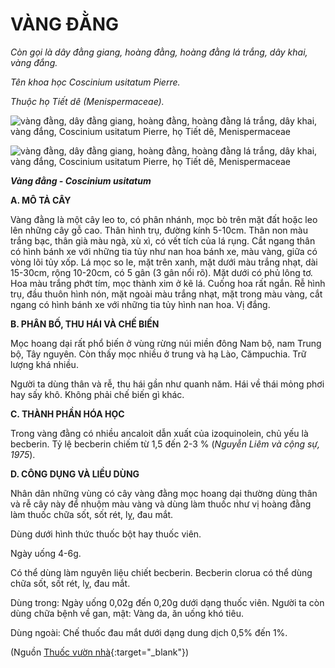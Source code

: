 # VÀNG ĐẰNG

*Còn gọi là dây đằng giang, hoàng đằng, hoàng đằng lá trắng, dây khai, vàng đắng.*

*Tên khoa học Coscinium usitatum Pierre.*

*Thuộc họ Tiết dê (Menispermaceae).*

![vàng đằng, dây đằng giang, hoàng đằng, hoàng đằng lá trắng, dây khai, vàng đắng, Coscinium usitatum Pierre, họ Tiết dê, Menispermaceae](/imgs/caythuoc/dtl/vang-dang.jpg)

![vàng đằng, dây đằng giang, hoàng đằng, hoàng đằng lá trắng, dây khai, vàng đắng, Coscinium usitatum Pierre, họ Tiết dê, Menispermaceae](/imgs/caythuoc/dtl/vang-dang-2.jpg)

***Vàng đằng - Coscinium usitatum***

**A. MÔ TẢ CÂY**

Vàng đằng là một cây leo to, có phân nhánh, mọc bò trên mặt đất hoặc leo lên những cây gỗ cao. Thân hình trụ, đường kính 5-10cm. Thân non màu trắng bạc, thân già màu ngà, xù xì, có vết tích của lá rụng. Cắt ngang thân có hình bánh xe với những tia tủy như nan hoa bánh xe, màu vàng, giữa có vòng lõi tủy xốp. Lá mọc so le, mặt trên xanh, mặt dưới màu trắng nhạt, dài 15-30cm, rộng 10-20cm, có 5 gân (3 gân nổi rõ). Mặt dưới có phủ lông tơ. Hoa màu trắng phớt tím, mọc thành xim ở kẽ lá. Cuống hoa rất ngắn. Rễ hình trụ, đầu thuôn hình nón, mặt ngoài màu trắng nhạt, mặt trong màu vàng, cắt ngang có hình bánh xe với những tia tủy hình nan hoa. Vị đắng.

**B. PHÂN BỐ, THU HÁI VÀ CHẾ BIẾN**

Mọc hoang dại rất phổ biến ở vùng rừng núi miền đông Nam bộ, nam Trung bộ, Tây nguyên. Còn thấy mọc nhiều ở trung và hạ Lào, Cămpuchia. Trữ lượng khá nhiều.

Người ta dùng thân và rễ, thu hái gần như quanh năm. Hái về thái mỏng phơi hay sấy khô. Không phải chế biến gì khác.

**C. THÀNH PHẦN HÓA HỌC**

Trong vàng đằng có nhiều ancaloit dẫn xuất của izoquinolein, chủ yếu là becberin. Tỷ lệ becberin chiếm từ 1,5 đến 2-3 % (*Nguyễn Liêm và cộng sự, 1975*).

**D. CÔNG DỤNG VÀ LIỀU DÙNG**

Nhân dân những vùng có cây vàng đằng mọc hoang dại thường dùng thân và rễ cây này để nhuộm màu vàng và dùng làm thuốc như vị hoàng đằng làm thuốc chữa sốt, sốt rét, lỵ, đau mắt.

Dùng dưới hình thức thuốc bột hay thuốc viên.

Ngày uống 4-6g.

Có thể dùng làm nguyên liệu chiết becberin. Becberin clorua có thể dùng chữa sốt, sốt rét, lỵ, đau mắt.

Dùng trong: Ngày uống 0,02g đến 0,20g dưới dạng thuốc viên. Người ta còn dùng chữa bệnh về gan, mật: Vàng da, ăn uống khó tiêu.

Dùng ngoài: Chế thuốc đau mắt dưới dạng dung dịch 0,5% đến 1%.


(Nguồn [Thuốc vườn nhà](http://thuocvuonnha.com){:target="_blank"})